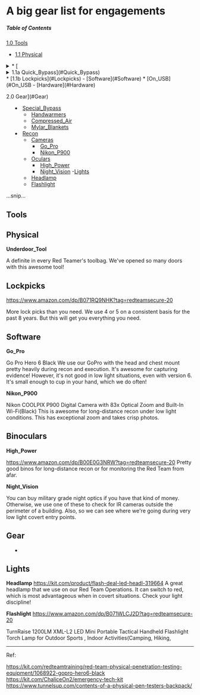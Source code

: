 # A big gear list for engagements

##### Table of Contents  


 
[1.0 Tools](#Tools)
  - [1.1 Physical](#Physical)
<details><summary>                   
    * [<details><summary>1.1a Quick_Bypass](#Quick_Bypass)
</summary><p>
      + [Adam's_Rite](#Adam's_Rite)
      + [Travelors_Hook](#Travelors_Hook)
      + [Shims](#Shims)
      + [Underdoor_Tool](#Underdoor_Tool)
</p></details>
    * [1.1b Lockpicks](#Lockpicks)
  - [Software](#Software)
    * [On_USB](#On_USB
  - [Hardware](#Hardware)
  
2.0 Gear](#Gear)
  - [Special_Bypass](#Special_Bypass)
    * [Handwarmers](#Handwarmers)
    * [Compressed_Air](#Compressed_Air)
    * [Mylar_Blankets](#Mylar_Blankets)
  - [Recon](#Recon)
    * [Cameras](#Cameras)
      + [Go_Pro](#Go_Pro)
      + [Nikon_P900](#Nikon_P900)
    * [Oculars](#Oculars)
      + [High_Power](#High_Power)
      + [Night_Vision](#Night_Vision)
   -[Lights]()
     * [Headlamp](#Headlamp)
     * [Flashlight](#Flashlight)
     

...snip...    


## Tools
<a name="Tools"></a>

## Physical
<a name="Physical"></a>

 **Underdoor_Tool**
<a name="Underdoor_Tool"></a>

A definite in every Red Teamer's toolbag. We've opened so many doors with this awesome tool!

## Lockpicks
<a name="Lockpicks"></a>

https://www.amazon.com/dp/B071RQ9NHK?tag=redteamsecure-20

More lock picks than you need. We use 4 or 5 on a consistent basis for the past 8 years. But this will get you everything you need.

## Software
<a name="Software"></a>

**Go_Pro**
<a name="Go_Pro"></a>

Go Pro Hero 6 Black
We use our GoPro with the head and chest mount pretty heavily during recon and execution. It's awesome for capturing evidence! However, it's not good in low light situations, even with version 6. It's small enough to cup in your hand, which we do often!


**Nikon_P900**
<a name="Nikon_P900"></a>

Nikon COOLPIX P900 Digital Camera with 83x Optical Zoom and Built-In Wi-Fi(Black) 
This is awesome for long-distance recon under low light conditions. This has exceptional zoom and takes crisp photos.

## Binoculars 
<a name="Binoculars"></a>

**High_Power**
<a name="High_Power"></a>

https://www.amazon.com/dp/B00E0G3NRW?tag=redteamsecure-20
Pretty good binos for long-distance recon or for monitoring the Red Team from afar.

**Night_Vision**
<a name="Night_Vision"></a>

You can buy military grade night optics if you have that kind of money. Otherwise, we use one of these to check for IR cameras outside the perimeter of a building. Also, so we can see where we're going during very low light covert entry points.
## Gear
-

## Lights

**Headlamp**
<a name="Headlamp"></a>
https://kit.com/product/flash-deal-led-headl-319664
A great headlamp that we use on our Red Team Operations. It can switch to red, which is most advantageous when in covert situations. Check your light discipline!

**Flashlight**
https://www.amazon.com/dp/B071WLCJ2D?tag=redteamsecure-20

TurnRaise 1200LM XML-L2 LED Mini Portable Tactical Handheld Flashlight Torch Lamp for Outdoor Sports , Indoor Activities(Camping, Hiking, 

---
Ref:

https://kit.com/redteamtraining/red-team-physical-penetration-testing-equipment/1068922-gopro-hero6-black
https://kit.com/ChaliceOn2/emergency-tech-kit
https://www.tunnelsup.com/contents-of-a-physical-pen-testers-backpack/
